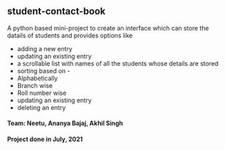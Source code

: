 ## student-contact-book
A python based mini-project to create an interface which can store the datails of students and provides options like
* adding a new entry
* updating an existing entry
* a scrollable list with names of all the students whose details are stored
* sorting based on - 
 * Alphabetically
 * Branch wise
 * Roll number wise
* updating an existing entry
* deleting an entry

#### Team: Neetu, Ananya Bajaj, Akhil Singh
#### Project done in July, 2021
